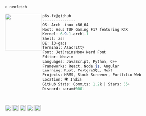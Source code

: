 ```zsh
> neofetch
```

<img align="left" src="https://upload.wikimedia.org/wikipedia/commons/a/a5/Archlinux-icon-crystal-64.svg" width="120"/>

```csharp
p6s-fx@github
---------------
OS: Arch Linux x86_64
Host: Asus TUF Gaming F17 featuring RTX
Kernel: 6.9.1-arch1-1
Shell: zsh
DE: i3-gaps
Terminal: Alacritty
Font: JetBrainsMono Nerd Font
Editor: Neovim
Languages: JavaScript, Python, C++
Frameworks: React, Node.js, Angular
Learning: Rust, PostgreSQL, Next
Projects: HRMS, Stock Screener, Portfolio Web
Location: 🌍 India
GitHub Stats: Commits: 1.2k | Stars: 35+
Discord: param#0001
```

<br clear="left"/>

<p align="left">
  <img alt="#5c6370" src="https://via.placeholder.com/15/5c6370/000000?text=+" width="20" height="20" />
  <img alt="#abb2bf" src="https://via.placeholder.com/15/abb2bf/000000?text=+" width="20" height="20" />
  <img alt="#61afef" src="https://via.placeholder.com/15/61afef/000000?text=+" width="20" height="20" />
  <img alt="#98c379" src="https://via.placeholder.com/15/98c379/000000?text=+" width="20" height="20" />
  <img alt="#e06c75" src="https://via.placeholder.com/15/e06c75/000000?text=+" width="20" height="20" />
</p>
